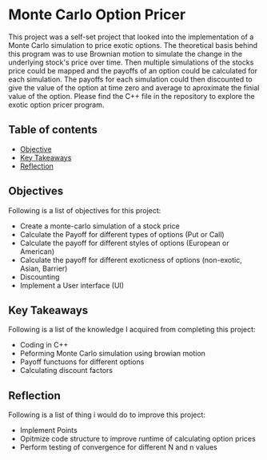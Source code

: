 # Monte Carlo Option Pricer

This project was a self-set project that looked into the implementation of a Monte Carlo simulation to price exotic options. The theoretical basis behind this program was to use Brownian motion to simulate the change in the underlying stock's price over time. Then multiple simulations of the stocks price could be mapped and the payoffs of an option could be calculated for each simulation. The payoffs for each simulation could then discounted to give the value of the option at time zero and average to aproximate the finial value of the option. Please find the C++ file in the repository to explore the exotic option pricer program.

## Table of contents
* [Objective](##objective)
* [Key Takeaways](#key_takeaways)
* [Reflection](#reflection)

## Objectives
Following is a list of objectives for this project:
- Create a monte-carlo simulation of a stock price
- Calculate the Payoff for different types of options (Put or Call)
- Calculate the payoff for different styles of options (European or American)
- Calculate the payoff for different exoticness of options (non-exotic, Asian, Barrier)
- Discounting
- Implement a User interface (UI)
	
## Key Takeaways
Following is a list of the knowledge I acquired from completing this project:
- Coding in C++
- Peforming Monte Carlo simulation using browian motion
- Payoff functuons for different options
- Calculating discount factors

## Reflection
Following is a list of thing i would do to improve this project:
- Implement Points
- Opitmize code structure to improve runtime of calculating option prices
- Perform testing of convergence for different N and n values

